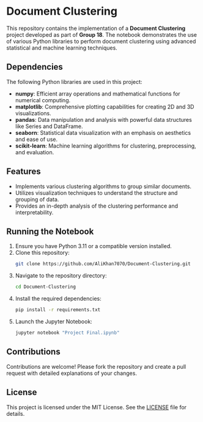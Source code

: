 
# Document Clustering
This repository contains the implementation of a **Document Clustering** project developed as part of **Group 18**. The notebook demonstrates the use of various Python libraries to perform document clustering using advanced statistical and machine learning techniques.

## Dependencies
The following Python libraries are used in this project:

- **numpy**: Efficient array operations and mathematical functions for numerical computing.
- **matplotlib**: Comprehensive plotting capabilities for creating 2D and 3D visualizations.
- **pandas**: Data manipulation and analysis with powerful data structures like Series and DataFrame.
- **seaborn**: Statistical data visualization with an emphasis on aesthetics and ease of use.
- **scikit-learn**: Machine learning algorithms for clustering, preprocessing, and evaluation.

## Features
- Implements various clustering algorithms to group similar documents.
- Utilizes visualization techniques to understand the structure and grouping of data.
- Provides an in-depth analysis of the clustering performance and interpretability.

## Running the Notebook
1. Ensure you have Python 3.11 or a compatible version installed.
2. Clone this repository:
   ```bash
   git clone https://github.com/AliKhan7070/Document-Clustering.git
   ```
3. Navigate to the repository directory:
   ```bash
   cd Document-Clustering
   ```
4. Install the required dependencies:
   ```bash
   pip install -r requirements.txt
   ```
5. Launch the Jupyter Notebook:
   ```bash
   jupyter notebook "Project Final.ipynb"
   ```

## Contributions
Contributions are welcome! Please fork the repository and create a pull request with detailed explanations of your changes.

## License
This project is licensed under the MIT License. See the [LICENSE](LICENSE) file for details.
